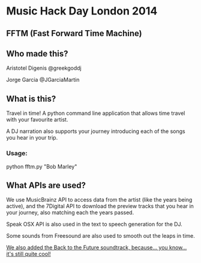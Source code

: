 Music Hack Day London 2014
==========================

## FFTM (Fast Forward Time Machine)

## Who made this?

Aristotel Digenis   @greekgoddj

Jorge Garcia        @JGarciaMartin

## What is this?

Travel in time! A python command line application that allows time travel with your favourite artist.
 
A DJ narration also supports your journey introducing each of the songs you hear in your trip.

### Usage:

python fftm.py "Bob Marley"

## What APIs are used?

We use MusicBrainz API to access data from the artist (like the years being active), and the 7Digital API to download the preview
tracks that you hear in your journey, also matching each the years passed.

Speak OSX API is also used in the text to speech generation for the DJ.

Some sounds from Freesound are also used to smooth out the leaps in time.

[We also added the Back to the Future soundtrack, because... you know... it's still quite cool!](https://www.youtube.com/watch?v=e8TZbze72Bc)
